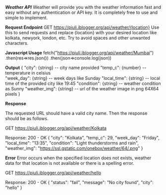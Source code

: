 ***Weather API***
Weather will provide you with the weather information fast and easy without any authentication or API key. It is completely free to use and simple to implement.

**Request Endpoint**
GET   https://piuli.iblogger.org/api/weather/{location}
Use this to send requests and replace {location} with your desired location like kolkata, newyork, london, etc. Try to avoid spaces and other unwanted characters.

**Javascript Usage**
fetch("https://piuli.iblogger.org/api/weather/Mumbai")
    .then(res=>res.json())
    .then(json=>console.log(json))

**Output**
{
    "city": {string} -- city name provided
    "temp_c": {number} -- temperature in celsius  
    "week_day": {string} -- week days like Sunday
    "local_time": {string} -- local time of the provided city like 19:45
    "condition": {string} -- weather condition as Sunny
    "weather_img": {string} -- url of the weather image in png 64X64 pixels
}

**Response**

The requested URL should have a valid city name. Then the response should be as follows.

GET   https://piuli.iblogger.org/api/weather/Kolkata

Response: 200 - OK
{
    "city": "Kolkata",
    "temp_c": 29,
    "week_day": "Friday",
    "local_time": "13:35",
    "condition": "Light thunderstorms and rain",
    "weather_img": "https://ssl.gstatic.com/onebox/weather/64/.png"
}


**Error**
Error occurs when the specified location does not exists, weather data for that location is not available or there is a spelling error.

GET   https://piuli.iblogger.org/api/weather/hello

Response:
200 - OK
{
    "status": "fail",
    "message": "No city found",
    "city": "hello"
}

